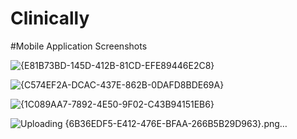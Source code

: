 # Clinically

#Mobile Application Screenshots

![{E81B73BD-145D-412B-81CD-EFE89446E2C8}](https://github.com/user-attachments/assets/d3e260fd-0b10-45e0-bb12-d6297ffe1048)

![{C574EF2A-DCAC-437E-862B-0DAFD8BDE69A}](https://github.com/user-attachments/assets/6771bd20-1760-4240-8730-ac74d4d5cda6)

![{1C089AA7-7892-4E50-9F02-C43B94151EB6}](https://github.com/user-attachments/assets/e6ff88aa-e456-465a-bf0f-985ac77121ec)

![Uploading {6B36EDF5-E412-476E-BFAA-266B5B29D963}.png…]()

